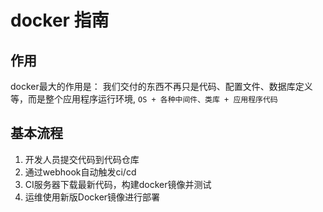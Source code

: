 # docker 指南

## 作用

docker最大的作用是： 我们交付的东西不再只是代码、配置文件、数据库定义等，而是整个应用程序运行环境,
`OS + 各种中间件、类库 + 应用程序代码`

## 基本流程

1. 开发人员提交代码到代码仓库
2. 通过webhook自动触发ci/cd
3. CI服务器下载最新代码，构建docker镜像并测试
4. 运维使用新版Docker镜像进行部署

##
